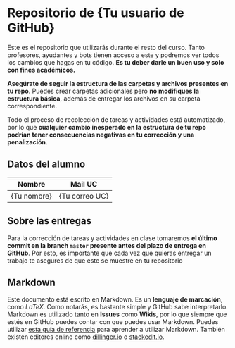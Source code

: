 # Repositorio de {Tu usuario de GitHub}

Este es el repositorio que utilizarás durante el resto del curso. Tanto profesores, ayudantes y bots tienen acceso a este y podremos ver todos los cambios que hagas en tu código. **Es tu deber darle un buen uso y solo con fines académicos.**

**Asegúrate de seguir la estructura de las carpetas y archivos presentes en tu repo**. Puedes crear carpetas adicionales pero **no modifiques la estructura básica**, además de entregar los archivos en su carpeta correspondiente. 

Todo el proceso de recolección de tareas y actividades está automatizado, por lo que **cualquier cambio inesperado en la estructura de tu repo podrían tener consecuencias negativas en tu corrección y una penalización**.

## Datos del alumno

| Nombre | Mail UC |
| :-: | :-: |
| {Tu nombre} | {Tu correo UC} |

## Sobre las entregas

Para la corrección de tareas y actividades en clase tomaremos **el último commit en la branch `master` presente antes del plazo de entrega en GitHub**. Por esto, es importante que cada vez que quieras entregar un trabajo te asegures de que este se muestre en tu repositorio

## Markdown

Este documento está escrito en Markdown. Es un **lenguaje de marcación**, como *LaTeX*. Como notarás, es bastante simple y GitHub sabe interpretarlo. Markdown es utilizado tanto en **Issues** como **Wikis**, por lo que siempre que estés en GitHub puedes contar con que puedes usar Markdown. Puedes utilizar [esta guía de referencia](https://github.com/adam-p/markdown-here/wiki/Markdown-Cheatsheet) para aprender a utilizar Markdown. También existen editores online como [dillinger.io](http://dillinger.io/) o [stackedit.io](https://stackedit.io).
